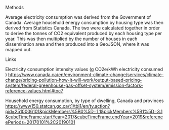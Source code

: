 Methods

Average electricity consumption was derived from the Government of Canada. Average household energy consumption by housing type was then derived from Statistics Canada. 
The two were calculated together in order to derive the tonnes of CO2 equivalent produced by each housing type per year. 
This was then multiplied by the number of houses in each dissemination area and then produced into a GeoJSON, where it was mapped out.


Links

Electricity consumption intensity values (g CO2e/kWh electricity consumed )
https://www.canada.ca/en/environment-climate-change/services/climate-change/pricing-pollution-how-it-will-work/output-based-pricing-system/federal-greenhouse-gas-offset-system/emission-factors-reference-values.html#toc7

Household energy consumption, by type of dwelling, Canada and provinces
https://www150.statcan.gc.ca/t1/tbl1/en/tv.action?pid=2510006101&pickMembers%5B0%5D=1.1&pickMembers%5B1%5D=3.1&cubeTimeFrame.startYear=2017&cubeTimeFrame.endYear=2019&referencePeriods=20170101%2C20190101